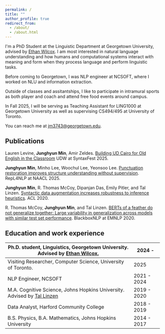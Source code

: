 ```yaml
---
permalink: /
title: ""
author_profile: true
redirect_from: 
  - /about/
  - /about.html
---
```


I'm a PhD Student at the Linguistic Department at Georgetown University,
advised by [Ethan Wilcox](https://wilcoxeg.github.io/).
I am most interested in natural language understanding and how humans and computational systems 
interact with meaning and form when they process language and perform linguistic tasks.

Before coming to Georgetown, I was NLP engineer at NCSOFT, where I worked on NLU and information extraction.

Outside of classes and assitantships, I like to participate in intramural sports as both player and coach and
attend free food events around campus.

In Fall 2025, I will be serving as Teaching Assistant for LING1000 at Georgetown University
as well as supervising CS494/495 at University of Toronto. 

You can reach me at [jm3743@georgetown.edu](mailto:jm3743@georgetown.edu).

## Publications
Lauren Levine, **Junghyun Min**, Amir Zeldes.
[Building UD Cairo for Old English in the Classroom](https://arxiv.org/abs/2504.18718)
UDW at SyntaxFest 2025.

**Junghyun Min**, Minho Lee, Woochul Lee, Yeonsoo Lee. 
[Punctuation restoration improves structure understanding without supervision](https://aclanthology.org/2025.repl4nlp-1.10/).
RepL4NLP at NAACL 2025.

**Junghyun Min**, R. Thomas McCoy, Dipanjan Das, Emily Pitler, and Tal Linzen.
[Syntactic data augmentation increases robustness to inference heuristics](https://aclanthology.org/2020.acl-main.212/).
ACL 2020.

R. Thomas McCoy, **Junghyun Min**, and Tal Linzen. 
[BERTs of a feather do not generalize together: Large variability in generalization across models with similar test set performance](https://aclanthology.org/2020.blackboxnlp-1.21/).
BlackboxNLP at EMNLP 2020.

## Education and work experience

| Ph.D. student, Linguistics, Georgetown University. Advised by [Ethan Wilcox.](https://wilcoxeg.github.io/) | 2024 -      |
|------------------------------------------------------------------------------------------------------------|-------------|
| Visiting Researcher, Computer Science, University of Toronto.                                              | 2025        |
| NLP Engineer, NCSOFT                                                                                       | 2021 - 2024 |
| M.A. Cognitive Science, Johns Hopkins University. Advised by [Tal Linzen](https://tallinzen.net)           | 2019 - 2020 | 
| Data Analyst, Harford Community College                                                                    | 2018 - 2019 |
| B.S. Physics, B.A. Mathematics, Johns Hopkins University                                                   | 2014 - 2017 |

